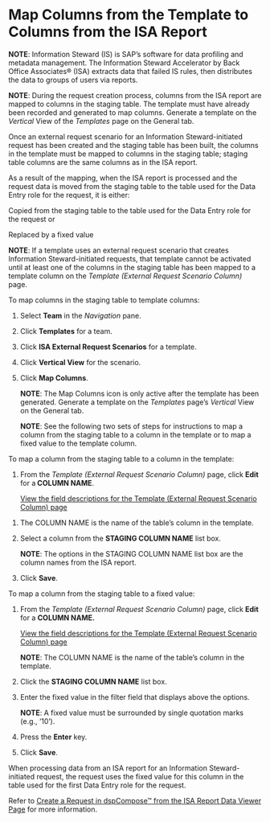 # Map Columns from the Template to Columns from the ISA Report

<span style="font-weight: bold;">NOTE</span>: Information Steward (IS)
is SAP’s software for data profiling and metadata management. The
Information Steward Accelerator by Back Office Associates® (ISA)
extracts data that failed IS rules, then distributes the data to groups
of users via reports.

<span style="font-weight: bold;">NOTE</span>: During the request
creation process, columns from the ISA report are mapped to columns in
the staging table. The template must have already been recorded and
generated to map columns. Generate a template on the
<span style="font-style: italic;">Vertical</span> View of the
<span style="font-style: italic;">Templates</span> page on the General
tab.

Once an external request scenario for an Information Steward-initiated
request has been created and the staging table has been built, the
columns in the template must be mapped to columns in the staging table;
staging table columns are the same columns as in the ISA report.

As a result of the mapping, when the ISA report is processed and the
request data is moved from the staging table to the table used for the
Data Entry role for the request, it is either:

Copied from the staging table to the table used for the Data Entry role
for the request or

Replaced by a fixed value

<span style="font-weight: bold;">NOTE</span>: If a template uses an
external request scenario that creates Information Steward-initiated
requests, that template cannot be activated until at least one of the
columns in the staging table has been mapped to a template column on the
<span style="font-style: italic;">Template (External Request Scenario
Column)</span> page.

To map columns in the staging table to template columns:

1.  Select <span style="font-weight: bold;">Team</span> in the
    <span style="font-style: italic;">Navigation</span> pane.

2.  Click <span style="font-weight: bold;">Templates</span> for a team.

3.  Click <span style="font-weight: bold;">ISA External Request
    Scenarios</span> for a template.

4.  Click <span style="font-weight: bold;">Vertical View</span> for the
    scenario.

5.  Click <span style="font-weight: bold;">Map Columns</span>.
    
    <span style="font-weight: bold;">NOTE</span>: The Map Columns icon
    is only active after the template has been generated. Generate a
    template on the <span style="font-style: italic;">Templates</span>
    page’s <span style="font-style: italic;">Vertical</span> View on the
    General tab.
    
    <span style="font-weight: bold;">NOTE</span>: See the following two
    sets of steps for instructions to map a column from the staging
    table to a column in the template or to map a fixed value to the
    template column.

To map a column from the staging table to a column in the template:

1.  From the <span style="font-style: italic;">Template (External
    Request Scenario Column)</span> page, click
    <span style="font-weight: bold;">Edit</span> for
    a<span style="font-weight: bold;"> COLUMN NAME</span>.
    
    [View the field descriptions for the Template (External Request
    Scenario Column)
    page](../../dspCompose/Page_Desc/Template_External_Request_Scenario_Column)

<!-- end list -->

1.  The COLUMN NAME is the name of the table’s column in the template.

2.  Select a column from the <span style="font-weight: bold;">STAGING
    COLUMN NAME</span> list box.
    
    <span style="font-weight: bold;">NOTE</span>: The options in the
    STAGING COLUMN NAME list box are the column names from the ISA
    report.

3.  Click <span style="font-weight: bold;">Save</span>.

To map a column from the staging table to a fixed value:

1.  From the <span style="font-style: italic;">Template (External
    Request Scenario Column)</span> page, click
    <span style="font-weight: bold;">Edit</span> for a
    <span style="font-weight: bold;">COLUMN NAME.</span>
    
    [View the field descriptions for the Template (External Request
    Scenario Column)
    page](../../dspCompose/Page_Desc/Template_External_Request_Scenario_Column)
    
    <span style="font-weight: bold;">NOTE</span>: The COLUMN NAME is the
    name of the table’s column in the template.

2.  Click the <span style="font-weight: bold;">STAGING COLUMN
    NAME</span> list box.

3.  Enter the fixed value in the filter field that displays above the
    options.
    
    <span style="font-weight: bold;">NOTE</span>: A fixed value must be
    surrounded by single quotation marks (e.g., ‘10’).

4.  Press the <span style="font-weight: bold;">Enter</span> key.

5.  Click <span style="font-weight: bold;">Save</span>.

When processing data from an ISA report for an Information
Steward-initiated request, the request uses the fixed value for this
column in the table used for the first Data Entry role for the request.

Refer to [Create a Request in dspCompose™ from the ISA Report Data
Viewer Page](Create_a_Request_in_dspCompose_From_ISA) for more
information.
